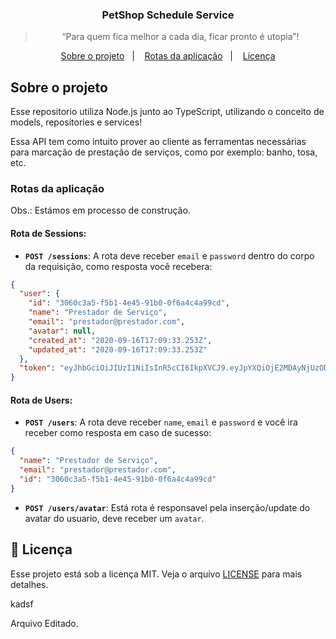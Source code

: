 
<!--
<img alt="Banner" src="" />
-->
<h3 align="center">
  PetShop Schedule Service
</h3>

<blockquote align="center">“Para quem fica melhor a cada dia, ficar pronto é utopia”!</blockquote>

<p align="center">
  <a href="#sobre-o-projeto">Sobre o projeto</a>&nbsp;&nbsp;&nbsp;|&nbsp;&nbsp;&nbsp;
  <a href="#rotas-da-aplicação">Rotas da aplicação</a>&nbsp;&nbsp;&nbsp;|&nbsp;&nbsp;&nbsp;
  <a href="#memo-licença">Licença</a>
</p>

## Sobre o projeto

Esse repositorio utiliza Node.js junto ao TypeScript, utilizando o conceito de models, repositories e services!

Essa API tem como intuito prover ao cliente as ferramentas necessárias para marcação de prestação de serviços, como por exemplo: banho, tosa, etc.

### Rotas da aplicação
Obs.: Estámos em processo de construção.

#### Rota de Sessions:
- **`POST /sessions`**: A rota deve receber `email` e `password` dentro do corpo da requisição, como resposta você recebera:

```json
{
  "user": {
    "id": "3060c3a5-f5b1-4e45-91b0-0f6a4c4a99cd",
    "name": "Prestador de Serviço",
    "email": "prestador@prestador.com",
    "avatar": null,
    "created_at": "2020-09-16T17:09:33.253Z",
    "updated_at": "2020-09-16T17:09:33.253Z"
  },
  "token": "eyJhbGciOiJIUzI1NiIsInR5cCI6IkpXVCJ9.eyJpYXQiOjE2MDAyNjUzODIsImV4cCI6MTYwMDM1MTc4Miwic3ViIjoiMzA2MGMzYTUtZjViMS00ZTQ1LTkxYjAtMGY2YTRjNGE5OWNkIn0.o6G7tuYzs3E3FA7WkrtiwiErNkFoDTj_uMsb3ltCilY"
}
```

#### Rota de Users:
- **`POST /users`**: A rota deve receber `name`, `email` e `password` e você ira receber como resposta em caso de sucesso:

```json
{
  "name": "Prestador de Serviço",
  "email": "prestador@prestador.com",
  "id": "3060c3a5-f5b1-4e45-91b0-0f6a4c4a99cd"
}
```
- **`POST /users/avatar`**: Está rota é responsavel pela inserção/update do avatar do usuario, deve receber um `avatar`.


## :memo: Licença

Esse projeto está sob a licença MIT. Veja o arquivo [LICENSE](LICENSE) para mais detalhes.

kadsf

Arquivo Editado.
